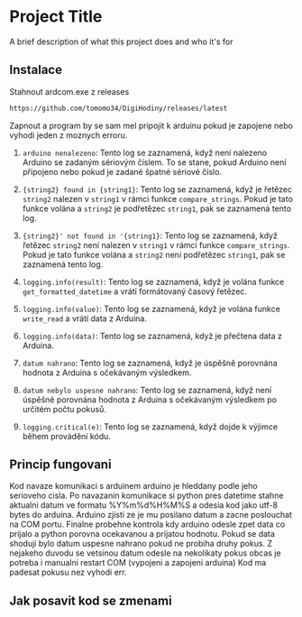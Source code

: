 
# Project Title

A brief description of what this project does and who it's for


## Instalace

Stahnout ardcom.exe z releases
```bash
https://github.com/tomomo34/DigiHodiny/releases/latest
```
Zapnout a program by se sam mel pripojit k arduinu pokud je zapojene nebo vyhodi jeden z moznych erroru.

1. `arduino nenalezeno`: Tento log se zaznamená, když není nalezeno Arduino se zadaným sériovým číslem. To se stane, pokud Arduino není připojeno nebo pokud je zadané špatné sériové číslo.

2. `{string2} found in {string1}`: Tento log se zaznamená, když je řetězec `string2` nalezen v `string1` v rámci funkce `compare_strings`. Pokud je tato funkce volána a `string2` je podřetězec `string1`, pak se zaznamená tento log.

3. `{string2}' not found in '{string1}`: Tento log se zaznamená, když řetězec `string2` není nalezen v `string1` v rámci funkce `compare_strings`. Pokud je tato funkce volána a `string2` není podřetězec `string1`, pak se zaznamená tento log.

4. `logging.info(result)`: Tento log se zaznamená, když je volána funkce `get_formatted_datetime` a vrátí formátovaný časový řetězec.

5. `logging.info(value)`: Tento log se zaznamená, když je volána funkce `write_read` a vrátí data z Arduina.

6. `logging.info(data)`: Tento log se zaznamená, když je přečtena data z Arduina.

7. `datum nahrano`: Tento log se zaznamená, když je úspěšně porovnána hodnota z Arduina s očekávaným výsledkem.

8. `datum nebylo uspesne nahrano`: Tento log se zaznamená, když není úspěšně porovnána hodnota z Arduina s očekávaným výsledkem po určitém počtu pokusů.

9. `logging.critical(e)`: Tento log se zaznamená, když dojde k výjimce během provádění kódu.

## Princip fungovani

Kod navaze komunikaci s arduinem arduino je hleddany podle jeho serioveho cisla.
Po navazanin komunikace si python pres datetime stahne aktualni datum ve formatu %Y%m%d%H%M%S a odesia kod jako utf-8 bytes do arduina. 
Arduino zjisti ze je mu posilano datum a zacne poslouchat na COM portu.
Finalne probehne kontrola kdy arduino odesle zpet data co prijalo a python porovna ocekavanou a prijatou hodnotu. Pokud se data shoduji bylo datum uspesne nahrano pokud ne probiha druhy pokus.
Z nejakeho duvodu se vetsinou datum odesle na nekolikaty pokus obcas je potreba i manualni restart COM (vypojeni a zapojeni arduina)
Kod ma padesat pokusu nez vyhodi err.

## Jak posavit kod se zmenami
